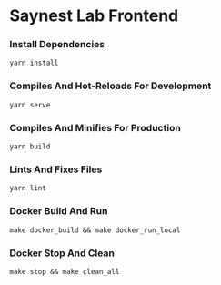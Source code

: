 # Saynest Lab Frontend

### Install Dependencies

```
yarn install
```

### Compiles And Hot-Reloads For Development

```
yarn serve
```

### Compiles And Minifies For Production

```
yarn build
```

### Lints And Fixes Files

```
yarn lint
```

### Docker Build And Run

```
make docker_build && make docker_run_local
```

### Docker Stop And Clean

```
make stop && make clean_all
```
